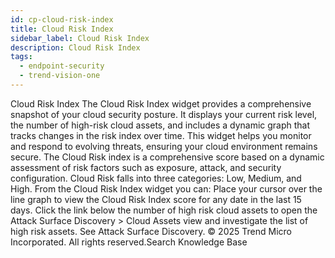 ```yaml
---
id: cp-cloud-risk-index
title: Cloud Risk Index
sidebar_label: Cloud Risk Index
description: Cloud Risk Index
tags:
  - endpoint-security
  - trend-vision-one
---
```


 Cloud Risk Index The Cloud Risk Index widget provides a comprehensive snapshot of your cloud security posture. It displays your current risk level, the number of high-risk cloud assets, and includes a dynamic graph that tracks changes in the risk index over time. This widget helps you monitor and respond to evolving threats, ensuring your cloud environment remains secure. The Cloud Risk index is a comprehensive score based on a dynamic assessment of risk factors such as exposure, attack, and security configuration. Cloud Risk falls into three categories: Low, Medium, and High. From the Cloud Risk Index widget you can: Place your cursor over the line graph to view the Cloud Risk Index score for any date in the last 15 days. Click the link below the number of high risk cloud assets to open the Attack Surface Discovery > Cloud Assets view and investigate the list of high risk assets. See Attack Surface Discovery. © 2025 Trend Micro Incorporated. All rights reserved.Search Knowledge Base